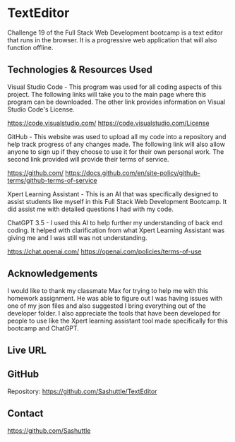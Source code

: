 # TextEditor
Challenge 19 of the Full Stack Web Development bootcamp is a text editor that runs in the browser. It is a progressive web application that will also function offline.

## Technologies & Resources Used
Visual Studio Code - This program was used for all coding aspects of this project. The following links will take you to the main page where this program can be downloaded. The other link provides information on Visual Studio Code's License.

https://code.visualstudio.com/
https://code.visualstudio.com/License

GitHub - This website was used to upload all my code into a repository and help track progress of any changes made. The following link will also allow anyone to sign up if they choose to use it for their own personal work. The second link provided will provide their terms of service.

https://github.com/
https://docs.github.com/en/site-policy/github-terms/github-terms-of-service

Xpert Learning Assistant - This is an AI that was specifically designed to assist students like myself in this Full Stack Web Development Bootcamp. It did assist me with detailed questions I had with my code.

ChatGPT 3.5 - I used this AI to help further my understanding of back end coding. It helped with clarification from what Xpert Learning Assistant was giving me and I was still was not understanding.

https://chat.openai.com/
https://openai.com/policies/terms-of-use

## Acknowledgements
I would like to thank my classmate Max for trying to help me with this homework assignment.  He was able to figure out I was having issues with one of my json files and also suggested I bring everything out of the developer folder.
I also appreciate the tools that have been developed for people to use like the Xpert learning assistant tool made specifically for this bootcamp and ChatGPT.

## Live URL

## GitHub
Repository: https://github.com/Sashuttle/TextEditor

## Contact
https://github.com/Sashuttle